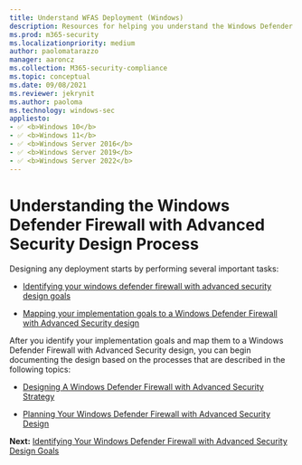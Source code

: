 ```yaml
---
title: Understand WFAS Deployment (Windows)
description: Resources for helping you understand the Windows Defender Firewall with Advanced Security (WFAS) Design Process
ms.prod: m365-security
ms.localizationpriority: medium
author: paolomatarazzo
manager: aaroncz
ms.collection: M365-security-compliance
ms.topic: conceptual
ms.date: 09/08/2021
ms.reviewer: jekrynit
ms.author: paoloma
ms.technology: windows-sec
appliesto:
- ✅ <b>Windows 10</b>
- ✅ <b>Windows 11</b>
- ✅ <b>Windows Server 2016</b>
- ✅ <b>Windows Server 2019</b>
- ✅ <b>Windows Server 2022</b>
---
```


# Understanding the Windows Defender Firewall with Advanced Security Design Process

Designing any deployment starts by performing several important tasks:

-   [Identifying your windows defender firewall with advanced security design goals](identifying-your-windows-firewall-with-advanced-security-deployment-goals.md)

-   [Mapping your implementation goals to a Windows Defender Firewall with Advanced Security design](mapping-your-deployment-goals-to-a-windows-firewall-with-advanced-security-design.md)


After you identify your implementation goals and map them to a Windows Defender Firewall with Advanced Security design, you can begin documenting the design based on the processes that are described in the following topics:

-   [Designing A Windows Defender Firewall with Advanced Security Strategy](designing-a-windows-firewall-with-advanced-security-strategy.md)

-   [Planning Your Windows Defender Firewall with Advanced Security Design](planning-your-windows-firewall-with-advanced-security-design.md)

**Next:** [Identifying Your Windows Defender Firewall with Advanced Security Design Goals](identifying-your-windows-firewall-with-advanced-security-deployment-goals.md)
